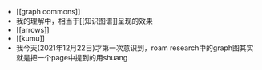 - [[graph commons]]
- 我的理解中，相当于[[知识图谱]]呈现的效果
- [[arrows]]
- [[kumu]]
- 我今天(2021年12月22日)才第一次意识到，roam research中的graph图其实就是把一个page中提到的用shuang
